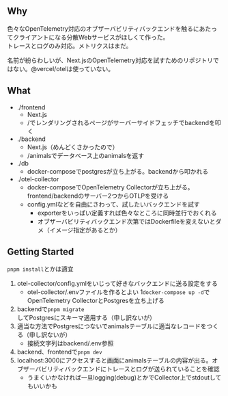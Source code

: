 ## Why

色々なOpenTelemetry対応のオブザーバビリティバックエンドを触るにあたってクライアントになる分散Webサービスがほしくて作った。 <br>
トレースとログのみ対応。メトリクスはまだ。

名前が紛らわしいが、Next.jsのOpenTelemetry対応を試すためのリポジトリではない。@vercel/otelは使っていない。

## What

* ./frontend
  * Next.js
  * /でレンダリングされるページがサーバーサイドフェッチでbackendを叩く
* ./backend
  * Next.js（めんどくさかったので）
  * /animalsでデータベース上のanimalsを返す
* ./db
  * docker-composeでpostgresが立ち上がる。backendから叩かれる
* ./otel-collector
  * docker-composeでOpenTelemetry Collectorが立ち上がる。 frontend/backendのサーバー2つからOTLPを受ける
  * config.ymlなどを自由にさわって、試したいバックエンドを試す
    * exporterをいっぱい定義すれば色々なところに同時並行でおくれる
    * オブザーバビリティバックエンド次第ではDockerfileを変えないとダメ（イメージ指定があるとか）

## Getting Started

`pnpm install`とかは適宜

1. otel-collector/config.ymlをいじって好きなバックエンドに送る設定をする
   * otel-collector/.envファイルを作るとよい
1`docker-compose up -d`でOpenTelemetry CollectorとPostgresを立ち上げる
1. backendで`pnpm migrate`してPostgresにスキーマ適用する（申し訳ないが）
1. 適当な方法でPostgresにつないでanimalsテーブルに適当なレコードをつくる（申し訳ないが）
   * 接続文字列はbackend/.env参照
1. backend、frontendで`pnpm dev`
1. localhost:3000にアクセスすると画面にanimalsテーブルの内容が出る。オブザーバビリティバックエンドにトレースとログが送られていることを確認
    * うまくいかなければ一旦logging(debug)とかでCollector上でstdoutしてもいいかも
